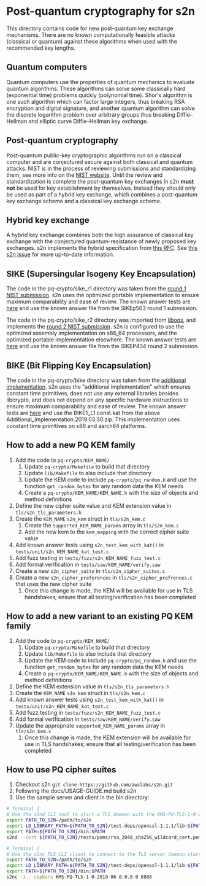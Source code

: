 # Post-quantum cryptography for s2n
This directory contains code for new post-quantum key exchange mechanisms. There are no known computationally feasible
attacks (classical or quantum) against these algorithms when used with the recommended key lengths.

## Quantum computers
Quantum computers use the properties of quantum mechanics to evaluate quantum algorithms. These algorithms can solve some
classically hard (exponential time) problems quickly (polynomial time). Shor's algorithm is one such algorithm which can
factor large integers, thus breaking RSA encryption and digital signature, and another quantum algorithm can solve the
discrete logarithm problem over arbitrary groups thus breaking Diffie–Hellman and elliptic curve Diffie–Hellman key
exchange.

## Post-quantum cryptography
Post-quantum public-key cryptographic algorithms run on a classical computer and are conjectured secure against both
classical and quantum attacks. NIST is in the process of reviewing submissions and standardizing them,
see more info on the [NIST website](https://csrc.nist.gov/Projects/Post-Quantum-Cryptography/Post-Quantum-Cryptography-Standardization).
Until the review and standardization is complete the post-quantum key exchanges in s2n **must not** be used for key
establishment by themselves. Instead they should only be used as part of a hybrid key exchange, which combines a
post-quantum key exchange scheme and a classical key exchange scheme.

## Hybrid key exchange
A hybrid key exchange combines both the high assurance of classical key exchange with the conjectured quantum-resistance
of newly proposed key exchanges. s2n implements the hybrid specification from [this RFC](https://tools.ietf.org/html/draft-campagna-tls-bike-sike-hybrid-01).
See [this s2n issue](https://github.com/awslabs/s2n/issues/904) for more up-to-date information.

## SIKE (Supersingular Isogeny Key Encapsulation)
The code in the pq-crypto/sike_r1 directory was taken from the [round 1 NIST submission](https://csrc.nist.gov/CSRC/media/Projects/Post-Quantum-Cryptography/documents/round-1/submissions/SIKE.zip).
s2n uses the optimized portable implementation to ensure maximum comparability and ease of review. The known answer tests
are [here](https://github.com/awslabs/s2n/blob/master/tests/unit/s2n_sike_p503_kat_test.c) and use the known answer file
from the SIKEp503 round 1 submission.

The code in the pq-crypto/sike_r2 directory was imported from [liboqs](https://github.com/open-quantum-safe/liboqs/tree/386372ba7dbef781f0b939f1cf73d33019958d6a/src/kem/sike), and
implements the [round 2 NIST submission](https://csrc.nist.gov/projects/post-quantum-cryptography/round-2-submissions). s2n is configured to use the optimized
assembly implementation on x86_64 processors, and the optimized portable implementation elsewhere. The known answer tests
are [here](https://github.com/awslabs/s2n/blob/master/tests/unit/kats/sike_p434.kat) and use the known answer file from the SIKEP434 round 2 submission.

## BIKE (Bit Flipping Key Encapsulation)
The code in the pq-crypto/bike directory was taken from the [additional implementation](https://bikesuite.org/files/round2/add-impl/Additional_Implementation.2019.03.30.zip).
s2n uses the "additional implementation" which ensures constant time primitives, does not use any external libraries
besides libcrypto, and does not depend on any specific hardware instructions to ensure maximum comparability and ease of
review. The known answer tests are [here](https://github.com/awslabs/s2n/blob/master/tests/unit/s2n_bike1_l1_r1_kat_test.c)
and use the BIKE1_L1.const.kat from the above Additional_Implementation.2019.03.30.zip. This implementation uses constant
time primitives on x86 and aarch64 platforms.

## How to add a new PQ KEM family
1. Add the code to `pq-crypto/KEM_NAME/`
    1. Update `pq-crypto/Makefile` to build that directory
    1. Update `lib/Makefile` to also include that directory
    1. Update the KEM code to include `pq-crypto/pq_random.h` and use the function `get_random_bytes` for any random data the KEM needs
    1. Create a `pq-crypto/KEM_NAME/KEM_NAME.h` with the size of objects and method definitions
1. Define the new cipher suite value and KEM extension value in `tls/s2n_tls_parameters.h`
1. Create the `KEM_NAME` `s2n_kem` struct in `tls/s2n_kem.c`
    1. Create the `supported_KEM_NAME_params` array in `tls/s2n_kem.c`
    1. Add the new kem to the `kem_mapping` with the correct cipher suite value
1. Add known answer tests using `s2n_test_kem_with_kat()` in `tests/unit/s2n_KEM_NAME_kat_test.c`
1. Add fuzz testing in `tests/fuzz/s2n_KEM_NAME_fuzz_test.c`
1. Add formal verification in `tests/saw/KEM_NAME/verify.saw`
1. Create a new `s2n_cipher_suite` in `tls/s2n_cipher_suites.c`
1. Create a new `s2n_cipher_preferences` in `tls/s2n_cipher_prefrences.c` that uses the new cipher suite
    1. Once this change is made, the KEM will be available for use in TLS handshakes; ensure that all testing/verification has been completed
    
## How to add a new variant to an existing PQ KEM family
1. Add the code to `pq-crypto/KEM_NAME/`
    1. Update `pq-crypto/Makefile` to build that directory
    1. Update `lib/Makefile` to also include that directory
    1. Update the KEM code to include `pq-crypto/pq_random.h` and use the function `get_random_bytes` for any random data the KEM needs
    1. Create a `pq-crypto/KEM_NAME/KEM_NAME.h` with the size of objects and method definitions
1. Define the KEM extension value in `tls/s2n_tls_parameters.h`
1. Create the `KEM_NAME` `s2n_kem` struct in `tls/s2n_kem.c`
1. Add known answer tests using `s2n_test_kem_with_kat()` in `tests/unit/s2n_KEM_NAME_kat_test.c`
1. Add fuzz testing in `tests/fuzz/s2n_KEM_NAME_fuzz_test.c`
1. Add formal verification in `tests/saw/KEM_NAME/verify.saw`
1. Update the appropriate `supported_KEM_NAME_params` array in `tls/s2n_kem.c`
    1. Once this change is made, the KEM extension will be available for use in TLS handshakes; ensure that all testing/verification has been completed 

## How to use PQ cipher suites
1. Checkout s2n `git clone https://github.com/awslabs/s2n.git`
1. Following the docs/USAGE-GUIDE.md build s2n
1. Use the sample server and client in the bin directory:
```bash
# Terminal 1
# Use the s2nd CLI tool to start a TLS daemon with the KMS-PQ-TLS-1-0-2019-06 cipher preferences listening on port 8888
export PATH_TO_S2N=/path/to/s2n
export LD_LIBRARY_PATH=${PATH_TO_S2N}/test-deps/openssl-1.1.1/lib:${PATH_TO_S2N}/test-deps/openssl-1.1.1/lib:${PATH_TO_S2N}/lib:${PATH_TO_S2N}/bin
export PATH=${PATH_TO_S2N}/bin:$PATH
s2nd --cert ${PATH_TO_S2N}/tests/pems/rsa_2048_sha256_wildcard_cert.pem --key ${PATH_TO_S2N}/tests/pems/rsa_2048_sha256_wildcard_key.pem --negotiate --ciphers KMS-PQ-TLS-1-0-2019-06 0.0.0.0 8888

# Terminal 2
# Use the s2nc TLS CLI client to connect to the TLS server daemon started in Terminal 1 on port 8888
export PATH_TO_S2N=/path/to/s2n
export LD_LIBRARY_PATH=${PATH_TO_S2N}/test-deps/openssl-1.1.1/lib:${PATH_TO_S2N}/test-deps/openssl-1.1.1/lib:${PATH_TO_S2N}/lib:${PATH_TO_S2N}/bin
export PATH=${PATH_TO_S2N}/bin:$PATH
s2nc -i --ciphers KMS-PQ-TLS-1-0-2019-06 0.0.0.0 8888
```
